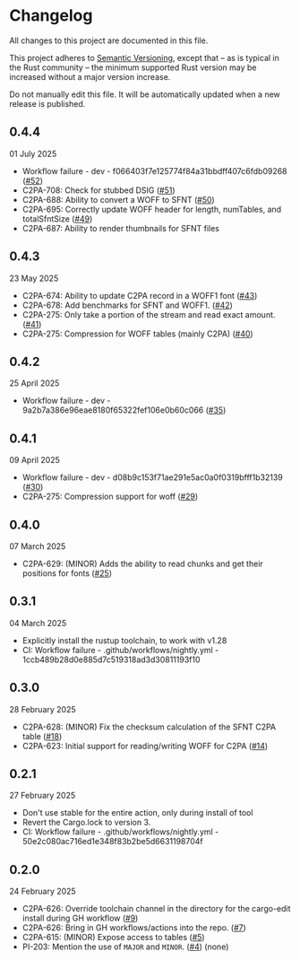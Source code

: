 # Changelog

All changes to this project are documented in this file.

This project adheres to [Semantic Versioning](https://semver.org), except that – as is typical in the Rust community – the minimum supported Rust version may be increased without a major version increase.

Do not manually edit this file. It will be automatically updated when a new release is published.

## 0.4.4

01 July 2025

* Workflow failure - dev - f066403f7e125774f84a31bbdff407c6fdb09268 ([#52](https://github.com/Monotype/c2pa-font-handler/pull/52))
* C2PA-708: Check for stubbed DSIG ([#51](https://github.com/Monotype/c2pa-font-handler/pull/51))
* C2PA-688: Ability to convert a WOFF to SFNT ([#50](https://github.com/Monotype/c2pa-font-handler/pull/50))
* C2PA-695: Correctly update WOFF header for length, numTables, and totalSfntSize ([#49](https://github.com/Monotype/c2pa-font-handler/pull/49))
* C2PA-687: Ability to render thumbnails for SFNT files

## 0.4.3

23 May 2025

* C2PA-674: Ability to update C2PA record in a WOFF1 font ([#43](https://github.com/Monotype/c2pa-font-handler/pull/43))
* C2PA-678: Add benchmarks for SFNT and WOFF1. ([#42](https://github.com/Monotype/c2pa-font-handler/pull/42))
* C2PA-275: Only take a portion of the stream and read exact amount. ([#41](https://github.com/Monotype/c2pa-font-handler/pull/41))
* C2PA-275: Compression for WOFF tables (mainly C2PA) ([#40](https://github.com/Monotype/c2pa-font-handler/pull/40))

## 0.4.2

25 April 2025

* Workflow failure - dev - 9a2b7a386e96eae8180f65322fef106e0b60c066 ([#35](https://github.com/Monotype/c2pa-font-handler/pull/35))

## 0.4.1

09 April 2025

* Workflow failure - dev - d08b9c153f71ae291e5ac0a0f0319bfff1b32139 ([#30](https://github.com/Monotype/c2pa-font-handler/pull/30))
* C2PA-275: Compression support for woff ([#29](https://github.com/Monotype/c2pa-font-handler/pull/29))

## 0.4.0

07 March 2025

* C2PA-629: (MINOR) Adds the ability to read chunks and get their positions for fonts ([#25](https://github.com/Monotype/c2pa-font-handler/pull/25))

## 0.3.1

04 March 2025

* Explicitly install the rustup toolchain, to work with v1.28
* CI: Workflow failure - .github/workflows/nightly.yml - 1ccb489b28d0e885d7c519318ad3d30811193f10

## 0.3.0

28 February 2025

* C2PA-628: (MINOR) Fix the checksum calculation of the SFNT C2PA table ([#18](https://github.com/Monotype/c2pa-font-handler/pull/18))
* C2PA-623: Initial support for reading/writing WOFF for C2PA ([#14](https://github.com/Monotype/c2pa-font-handler/pull/14))

## 0.2.1

27 February 2025

* Don't use stable for the entire action, only during install of tool
* Revert the Cargo.lock to version 3.
* CI: Workflow failure - .github/workflows/nightly.yml - 50e2c080ac716ed1e348f83b2be5d6631198704f

## 0.2.0

24 February 2025

* C2PA-626: Override toolchain channel in the directory for the cargo-edit install during GH workflow ([#9](https://github.com/Monotype/c2pa-font-handler/pull/9))
* C2PA-626: Bring in GH workflows/actions into the repo. ([#7](https://github.com/Monotype/c2pa-font-handler/pull/7))
* C2PA-615: (MINOR) Expose access to tables ([#5](https://github.com/Monotype/c2pa-font-handler/pull/5))
* PI-203: Mention the use of `MAJOR` and `MINOR`. ([#4](https://github.com/Monotype/c2pa-font-handler/pull/4)) (none)

